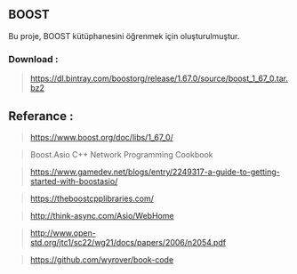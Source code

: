 ## BOOST
Bu proje, BOOST kütüphanesini öğrenmek için oluşturulmuştur.

### Download :
> https://dl.bintray.com/boostorg/release/1.67.0/source/boost_1_67_0.tar.bz2



## Referance : 
> https://www.boost.org/doc/libs/1_67_0/

> Boost.Asio C++ Network Programming Cookbook

> https://www.gamedev.net/blogs/entry/2249317-a-guide-to-getting-started-with-boostasio/

> https://theboostcpplibraries.com/

> http://think-async.com/Asio/WebHome

> http://www.open-std.org/jtc1/sc22/wg21/docs/papers/2006/n2054.pdf

> https://github.com/wyrover/book-code

> 